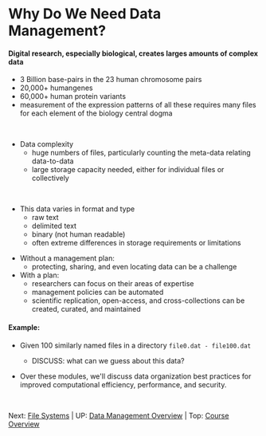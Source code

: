 # Why Do We Need Data Management?

#### Digital research, especially biological, creates larges amounts of complex data
 + 3 Billion base-pairs in the 23 human chromosome pairs
 + 20,000+ humangenes
 + 60,000+ human protein variants
 + measurement of the expression patterns of all these requires many files for each element of the biology central dogma
 
 <br>

* Data complexity
  + huge numbers of files, particularly counting the meta-data relating data-to-data
  + large storage capacity needed, either for individual files or collectively

 <br>
 
 + This data varies in format and type
   * raw text
   * delimited text
   * binary (not human readable)
   * often extreme differences in storage requirements or limitations


* Without a management plan:
  + protecting, sharing, and even locating data can be a challenge
* With a plan:
  + researchers can focus on their areas of expertise
  + management policies can be automated
  + scientific replication, open-access, and cross-collections can be created, curated, and maintained

#### Example:
* Given 100 similarly named files in a directory
`file0.dat - file100.dat`
  + DISCUSS: what can we guess about this data?


* Over these modules, we'll discuss data organization best practices for improved computational efficiency, performance, and security.

<br>

Next: [File Systems](data_management_01_02.md) | UP: [Data Management Overview](data_management.md) | Top: [Course Overview](../../index.md)
